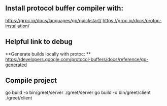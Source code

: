 ## Install protocol buffer compiler with:

https://grpc.io/docs/languages/go/quickstart/
https://grpc.io/docs/protoc-installation/

## Helpful link to debug

**Generate builds locally with protoc: **
https://developers.google.com/protocol-buffers/docs/reference/go-generated

## Compile project

go build -o bin/greet/server ./greet/server
go build -o bin/greet/client ./greet/client
